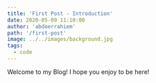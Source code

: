 ```yaml
---
title: 'First Post - Introduction'
date: 2020-05-09 11:10:00
author: 'abdoerrahiem'
path: '/first-post'
image: ../../images/background.jpg
tags:
  - code
---
```


Welcome to my Blog! I hope you enjoy to be here!
